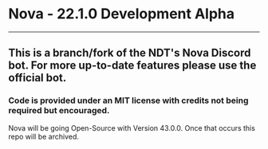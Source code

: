 # Nova - 22.1.0 Development Alpha
---
## This is a branch/fork of the NDT's Nova Discord bot. For more up-to-date features please use the official bot.
### Code is provided under an MIT license with credits not being required but encouraged.

Nova will be going Open-Source with Version 43.0.0. Once that occurs this repo will be archived.
